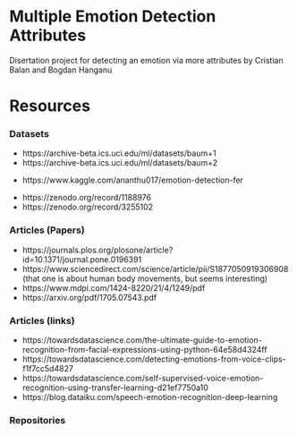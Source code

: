 # Multiple Emotion Detection Attributes
Disertation project for detecting an emotion via more attributes by Cristian Balan and Bogdan Hanganu

# Resources
### Datasets
<ul>
  <li>https://archive-beta.ics.uci.edu/ml/datasets/baum+1</li>
  <li>https://archive-beta.ics.uci.edu/ml/datasets/baum+2</li>
</ul>

<ul>  
  <li>https://www.kaggle.com/ananthu017/emotion-detection-fer</li>
</ul>

<ul>
  <li>https://zenodo.org/record/1188976</li>
  <li>https://zenodo.org/record/3255102</li>
</ul>

### Articles (Papers)
<ul>
  <li>https://journals.plos.org/plosone/article?id=10.1371/journal.pone.0196391</li>
  <li>https://www.sciencedirect.com/science/article/pii/S1877050919306908  (that one is about human body movements, but seems interesting)</li>
  <li>https://www.mdpi.com/1424-8220/21/4/1249/pdf</li>
  <li>https://arxiv.org/pdf/1705.07543.pdf</li>
</ul>

### Articles (links)
<ul>
  <li>https://towardsdatascience.com/the-ultimate-guide-to-emotion-recognition-from-facial-expressions-using-python-64e58d4324ff</li>
  <li>https://towardsdatascience.com/detecting-emotions-from-voice-clips-f1f7cc5d4827</li>
  <li>https://towardsdatascience.com/self-supervised-voice-emotion-recognition-using-transfer-learning-d21ef7750a10</li>
  <li>https://blog.dataiku.com/speech-emotion-recognition-deep-learning</li>
</ul>

### Repositories
